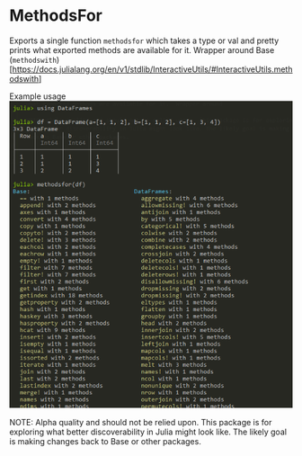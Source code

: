 # MethodsFor

Exports a single function `methodsfor` which takes a type or val and pretty prints
what exported methods are available for it.  Wrapper around Base (`methodswith`)[https://docs.julialang.org/en/v1/stdlib/InteractiveUtils/#InteractiveUtils.methodswith]

Example usage
![screenshot](img/ss.png)

NOTE: Alpha quality and should not be relied upon.  This package is for exploring
what better discoverability in Julia might look like. The likely goal is making changes
back to Base or other packages.